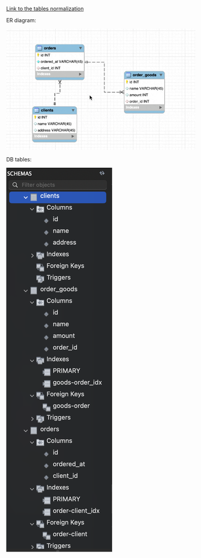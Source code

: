 [Link to the tables normalization](https://docs.google.com/spreadsheets/d/1gI8VuK2ekV6w46b0OP-j1SkTk55aiGLnxC7bsBGoPgg/edit?usp=sharing)

ER diagram:

![ER-diagram.gif](ER-diagram.gif)

DB tables:

![db-tables.png](db-tables.png)


